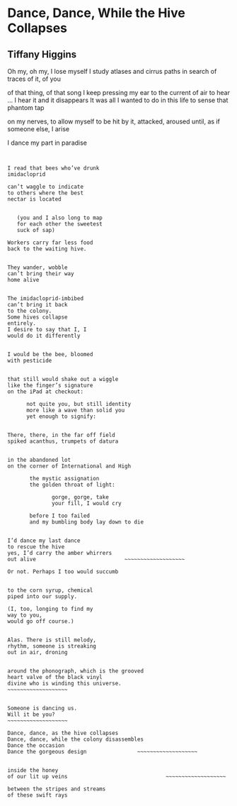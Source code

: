 # Dance, Dance, While the Hive Collapses
## Tiffany Higgins
Oh my, oh my, I lose myself
I study atlases and cirrus paths
in search of traces of it, of you


of that thing, of that song
I keep pressing my ear to the current
of air to hear ...
I hear it and it disappears
It was all I wanted to do in this life
to sense that phantom tap

on my nerves, to allow myself
to be hit by it, attacked, aroused
until, as if someone else, I arise

I dance my part in paradise
~~~~~~~~~~~~~~~~~~~~~~~~~


I read that bees who’ve drunk
imidacloprid

can’t waggle to indicate
to others where the best
nectar is located


   (you and I also long to map
   for each other the sweetest
   suck of sap)

Workers carry far less food
back to the waiting hive.


They wander, wobble
can’t bring their way
home alive


The imidacloprid-imbibed
can’t bring it back
to the colony.
Some hives collapse
entirely.
I desire to say that I, I
would do it differently


I would be the bee, bloomed
with pesticide


that still would shake out a wiggle
like the finger’s signature
on the iPad at checkout:

      not quite you, but still identity
      more like a wave than solid you
      yet enough to signify:


There, there, in the far off field
spiked acanthus, trumpets of datura


in the abandoned lot
on the corner of International and High

       the mystic assignation
       the golden throat of light:

              gorge, gorge, take
              your fill, I would cry

       before I too failed
       and my bumbling body lay down to die


I’d dance my last dance
to rescue the hive
yes, I’d carry the amber whirrers
out alive                            ~~~~~~~~~~~~~~~~~~~

Or not. Perhaps I too would succumb


to the corn syrup, chemical
piped into our supply.

(I, too, longing to find my
way to you,
would go off course.)


Alas. There is still melody,
rhythm, someone is streaking
out in air, droning


around the phonograph, which is the grooved
heart valve of the black vinyl
divine who is winding this universe.
~~~~~~~~~~~~~~~~~~~


Someone is dancing us.
Will it be you?                                           ~~~~~~~~~~~~~~~~~~~

Dance, dance, as the hive collapses
Dance, dance, while the colony disassembles
Dance the occasion
Dance the gorgeous design                ~~~~~~~~~~~~~~~~~~~


inside the honey
of our lit up veins                               ~~~~~~~~~~~~~~~~~~~

between the stripes and streams
of these swift rays